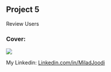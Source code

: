 ## Project 5
Review Users
   
### Cover:
![](https://s31.picofile.com/file/8469827300/userReview.gif)

My Linkedin: [Linkedin.com/in/MiladJoodi](https://www.linkedin.com/in/MiladJoodi/)  

